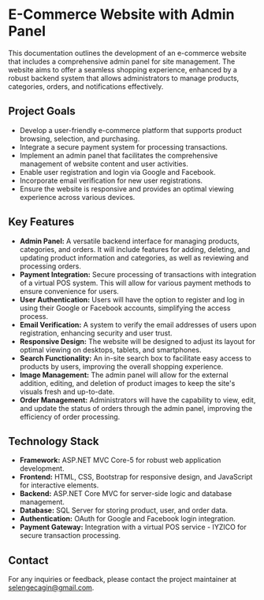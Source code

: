 # E-Commerce Website with Admin Panel

This documentation outlines the development of an e-commerce website that includes a comprehensive admin panel for site management. The website aims to offer a seamless shopping experience, enhanced by a robust backend system that allows administrators to manage products, categories, orders, and notifications effectively.

## Project Goals
- Develop a user-friendly e-commerce platform that supports product browsing, selection, and purchasing.
- Integrate a secure payment system for processing transactions.
- Implement an admin panel that facilitates the comprehensive management of website content and user activities.
- Enable user registration and login via Google and Facebook.
- Incorporate email verification for new user registrations.
- Ensure the website is responsive and provides an optimal viewing experience across various devices.

## Key Features
- **Admin Panel:** A versatile backend interface for managing products, categories, and orders. It will include features for adding, deleting, and updating product information and categories, as well as reviewing and processing orders.
- **Payment Integration:** Secure processing of transactions with integration of a virtual POS system. This will allow for various payment methods to ensure convenience for users.
- **User Authentication:** Users will have the option to register and log in using their Google or Facebook accounts, simplifying the access process.
- **Email Verification:** A system to verify the email addresses of users upon registration, enhancing security and user trust.
- **Responsive Design:** The website will be designed to adjust its layout for optimal viewing on desktops, tablets, and smartphones.
- **Search Functionality:** An in-site search box to facilitate easy access to products by users, improving the overall shopping experience.
- **Image Management:** The admin panel will allow for the external addition, editing, and deletion of product images to keep the site's visuals fresh and up-to-date.
- **Order Management:** Administrators will have the capability to view, edit, and update the status of orders through the admin panel, improving the efficiency of order processing.

## Technology Stack
- **Framework:** ASP.NET MVC Core-5 for robust web application development.
- **Frontend:** HTML, CSS, Bootstrap for responsive design, and JavaScript for interactive elements.
- **Backend:** ASP.NET Core MVC for server-side logic and database management.
- **Database:** SQL Server for storing product, user, and order data.
- **Authentication:** OAuth for Google and Facebook login integration.
- **Payment Gateway:** Integration with a virtual POS service - IYZICO for secure transaction processing.

## Contact
For any inquiries or feedback, please contact the project maintainer at selengecagin@gmail.com.

